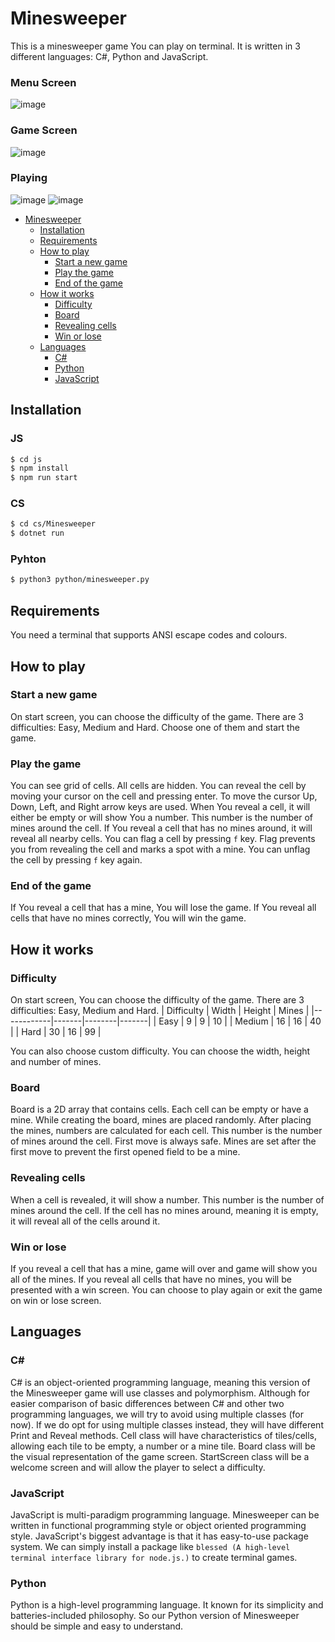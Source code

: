# Minesweeper
This is a minesweeper game You can play on terminal.
It is written in 3 different languages: C#, Python and JavaScript.
### Menu Screen
![image](https://github.com/user-attachments/assets/8eec7725-c517-48b9-a756-a6174491d82d)

### Game Screen
![image](https://github.com/user-attachments/assets/063ff415-5d5e-4913-8250-17c939ec0404)

### Playing
![image](https://github.com/user-attachments/assets/390f0419-eafd-491e-9555-ee0f4a8446d8)
![image](https://github.com/user-attachments/assets/df1fc90c-be07-4b54-8c99-0202fec84e3e)

- [Minesweeper](#minesweeper)
    - [Installation](#installation)
    - [Requirements](#requirements)
    - [How to play](#how-to-play)
        - [Start a new game](#start-a-new-game)
        - [Play the game](#play-the-game)
        - [End of the game](#end-of-the-game)
    - [How it works](#how-it-works)
        - [Difficulty](#difficulty)
        - [Board](#board)
        - [Revealing cells](#revealing-cells)
        - [Win or lose](#win-or-lose)
    - [Languages](#languages)
        - [C#](#c)
        - [Python](#python)
        - [JavaScript](#javascript)

## Installation
### JS
```sh
$ cd js
$ npm install
$ npm run start
```
### CS
```sh
$ cd cs/Minesweeper
$ dotnet run
```
### Pyhton
```sh
$ python3 python/minesweeper.py
```
## Requirements
You need a terminal that supports ANSI escape codes and colours.

## How to play
### Start a new game
On start screen, you can choose the difficulty of the game. There are 3 difficulties: Easy, Medium and Hard. Choose one of them and start the game.
### Play the game
You can see grid of cells. All cells are hidden.
You can reveal the cell by moving your cursor on the cell and pressing enter.
To move the cursor Up, Down, Left, and Right arrow keys are used.
When You reveal a cell, it will either be empty or will show You a number. This number is the number of mines around the cell.
If You reveal a cell that has no mines around, it will reveal all nearby cells.
You can flag a cell by pressing `f` key. Flag prevents you from revealing the cell and marks a spot with a mine. You can unflag the cell by pressing `f` key again.
### End of the game
If You reveal a cell that has a mine, You will lose the game.
If You reveal all cells that have no mines correctly, You will win the game.

## How it works
### Difficulty
On start screen, You can choose the difficulty of the game.
There are 3 difficulties: Easy, Medium and Hard.
| Difficulty | Width | Height | Mines |
|------------|-------|--------|-------|
| Easy       | 9     | 9      | 10    |
| Medium     | 16    | 16     | 40    |
| Hard       | 30    | 16     | 99    |

You can also choose custom difficulty. You can choose the width, height and number of mines.
### Board
Board is a 2D array that contains cells. Each cell can be empty or have a mine.
While creating the board, mines are placed randomly.
After placing the mines, numbers are calculated for each cell. This number is the number of mines around the cell.
First move is always safe. Mines are set after the first move to prevent the first opened field to be a mine.
### Revealing cells
When a cell is revealed, it will show a number. This number is the number of mines around the cell.
If the cell has no mines around, meaning it is empty, it will reveal all of the cells around it.
### Win or lose
If you reveal a cell that has a mine, game will over and game will show you all of the mines.
If you reveal all cells that have no mines, you will be presented with a win screen.
You can choose to play again or exit the game on win or lose screen.

## Languages
<!---
### C
C is simple procedural programming language and it has very limited features. This make this version the game simple and straightforward. But it has its own disadvantages.
The code will have a lot of boilerplate. In C#, Python and JavaScript, you can easyly create and call toString method for a class. While in C, you have to write a separate function and call it each time you want to print a struct.--->
### C#
C# is an object-oriented programming language, meaning this version of the Minesweeper game will use classes and polymorphism.
Although for easier comparison of basic differences between C# and other two programming languages, we will try to avoid using multiple classes (for now).
If we do opt for using multiple classes instead, they will have different Print and Reveal methods. Cell class will have characteristics of tiles/cells, allowing each tile to be empty, a number or a mine tile. Board class will be the visual representation of the game screen. StartScreen class will be a welcome screen and will allow the player to select a difficulty.
### JavaScript
JavaScript is multi-paradigm programming language. Minesweeper can be written in functional programming style or object oriented programming style.
JavaScript's biggest advantage is that it has easy-to-use package system. We can simply install a package like `blessed (A high-level terminal interface library for node.js.)` to create terminal games.
### Python
Python is a high-level programming language. It known for its simplicity and batteries-included philosophy. So our Python version of Minesweeper should be simple and easy to understand.
